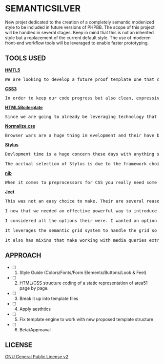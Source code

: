# SEMANTICSILVER

New projet dedicated to the creation of a completely semantic modenized style to be included in future versions of PHPBB. The scope of this project will be handled in several stages. Keep in mind that this is not an inherited style but a replacement of the current default style. The use of moderen front-end workflow tools will be leveraged to enable faster prototyping.

## TOOLS USED

**[HMTL5](http://www.w3.org/html/logo/ "HTML5")**
<pre>
We are looking to develop a future proof template one that can and will be extendable for quite awhile so we will be using the porposed HTML5 spec selectors
</pre>

**[CSS3](http://www.w3.org/Style/CSS/ "CSS3")**
<pre>
In order to keep our code progress but also clean, expressive and semantic we need to use the leverage of CSS3 to obsficate the use of classes and ids from our HTML code where it is not inherently needed as well as reduce the ammount of server requests for images. CSS3 is a huge help in this regaurd.
</pre>

**[HTML5Boilerplate](http://html5boilerplate.com/ "HMTL5Boilerplate")**
<pre>
Since we are going to already be leveraging technology that is tried and true with the rest of the software platform then it makes sense that we do so with our theme boilerplate helps us do just that by establishing at the most basic level a well layed out template file structure to adhere to.
</pre>

**[Normalize.css](http://necolas.github.io/normalize.css/ "Normalize.css")**
<pre>
Browser wars are a huge thing in evelopment and their have been many common practices over the yeras to reset all of them to behave the smae. however its usually results in a lot more overhead than is nessecary so by using normalize we focus on fixing the incosistancies. Thus eliviating the need to restablish everything ourselves.
</pre>

**[Stylus](http://learnboost.github.io/stylus/ "Stylus")**
<pre>
Devlopment time is a huge concern these days with anything so if there are anyways to speed up the prototping and creation of files then we should leverage it at least at the development level. That is why when it comes to CSS you need to really rely on a preprocessor to enable the devloper to make broad strokes to handle things rather than millons of little ones.

The acctual selection of Stylus is due to the framework choice
</pre>

**[nib](http://visionmedia.github.io/nib/ "nib")**
<pre>
When it comes to preprocessors for CSS you really need some libraries to utilize when adding vendor prefixes. Thats where NIB comes in
</pre>

**[Jeet](http://jeetframework.com/ "Jeet")**
<pre>
This was not an easy choice to make. Their are several reasons why Jeet was selected but let me first state what I was looking for in this category.

I new that we needed an effective powerful way to introduce two very fundamental aspects to the theme that have been mising prior to now, a grid system & responible layouts. 

I considered all the options their were. I wanted an option that did not add blot to either the HTML or the CSS. Jeet allowed me to do just that. It is a fraework unlike the rest in that it was designed to be used and disgaurded upon final render. 

It leverages the semantic grid system to handle the grid so that you apply the grid to the CSS selectors rather than to classes in the HTMl thus keeping your html very clean. 

It also has mixins that make working with media queries extremely powerful and simplitic. The combination of these come together beautifly to provide you with a truely responsive & fluid layout down to IE7
</pre>

## APPROACH

- [  ] 1. Style Guide (Colors/Fonts/Form Elements/Buttons/Look & Feel)
- [  ] 2. HTML/CSS structure coding of a static representation of area51 page by page.
- [  ] 3. Break it up into template files
- [  ] 4. Apply aesthtics
- [  ] 5. Fix template engine to work with new proposed template structure
- [  ] 6. Beta/Approaval

## LICENSE
[GNU General Public License v2](http://opensource.org/licenses/gpl-2.0.php)